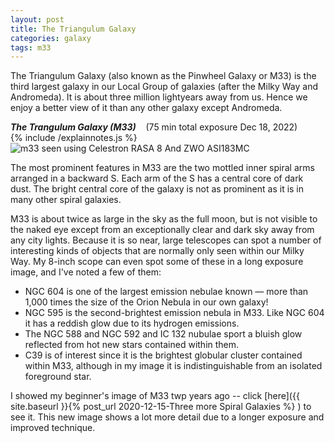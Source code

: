 ```yaml
---
layout: post
title: The Triangulum Galaxy
categories: galaxy 
tags: m33
---
```

The Triangulum Galaxy (also known as the Pinwheel Galaxy or M33) is the third largest galaxy in our Local Group of galaxies (after the Milky Way and Andromeda). It is about three million lightyears away from us.  Hence we enjoy a better view of it than any other galaxy except Andromeda.


_**The Trangulum Galaxy (M33)**_  &nbsp;&nbsp; (75 min total exposure Dec 18, 2022)<br>
{% include /explainnotes.js %}
<img src = "{{ site.baseurl }}/images/m33_2022-12-18T21_17_43_Stack_16bits_450frames_4500s_bin25pc+PSE.jpg"
alt = "m33 seen using Celestron RASA 8 And ZWO ASI183MC"
onmouseover = "this.src='{{ site.baseurl }}/images/m33_2022-12-18t21_17_43_stack_16bits_450frames_4500s_bin25pc+pse_notes.jpg'"
onmouseout = "this.src='{{ site.baseurl }}/images/m33_2022-12-18T21_17_43_Stack_16bits_450frames_4500s_bin25pc+PSE.jpg'"
/><br>

The most prominent features in M33 are the two mottled inner spiral arms arranged in a backward S. Each arm of the S has a central core of dark dust.  The bright central core of the galaxy is not as prominent as it is in many other spiral galaxies.

M33 is about twice as large in the sky as the full moon, but is not visible to the naked eye except from an exceptionally clear and dark sky away from any city lights.  Because it is so near, large telescopes can spot a number of interesting kinds of objects that are normally only seen within our Milky Way. My 8-inch scope can even spot some of these in a long exposure image, and I've noted a few of them:
* NGC 604 is one of the largest emission nebulae known —
more than 1,000 times the size of the Orion Nebula in our own galaxy!
* NGC 595 is the second-brightest emission nebula in M33. Like NGC 604 it has a reddish glow due to its hydrogen emissions.
* The NGC 588 and NGC 592 and IC 132 nubulae sport a bluish glow reflected from hot new stars contained within them.
* C39 is of interest since it is the brightest globular cluster contained within M33, although in my image it is indistinguishable from an isolated foreground star.

I showed my beginner's image of M33 twp years ago -- click [here]({{ site.baseurl }}{% post_url 2020-12-15-Three more Spiral Galaxies %} ) to see it.  This new image shows a lot more detail due to a longer exposure and improved technique.